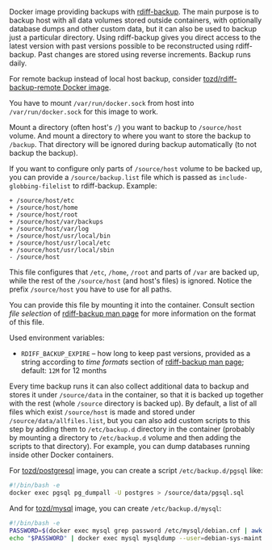 Docker image providing backups with [rdiff-backup](http://www.nongnu.org/rdiff-backup/).
The main purpose is to backup host with all data volumes stored outside containers, with
optionally database dumps and other custom data, but it can also be used to backup
just a particular directory. Using rdiff-backup gives you direct access to the latest version
with past versions possible to be reconstructed using rdiff-backup. Past changes are stored
using reverse increments. Backup runs daily.

For remote backup instead of local host backup, consider
[tozd/rdiff-backup-remote Docker image](https://gitlab.com/tozd/docker/rdiff-backup-remote).

You have to mount `/var/run/docker.sock` from host into `/var/run/docker.sock` for this image
to work.

Mount a directory (often host's `/`) you want to backup to `/source/host` volume.
And mount a directory to where you want to store the backup to `/backup`. That directory
will be ignored during backup automatically (to not backup the backup).

If you want to configure only parts of `/source/host` volume to be backed up, you can provide
a `/source/backup.list` file which is passed as `include-globbing-filelist` to rdiff-backup.
Example:

```
+ /source/host/etc
+ /source/host/home
+ /source/host/root
+ /source/host/var/backups
+ /source/host/var/log
+ /source/host/usr/local/bin
+ /source/host/usr/local/etc
+ /source/host/usr/local/sbin
- /source/host
```

This file configures that `/etc`, `/home`, `/root` and parts of `/var` are backed up, while the
rest of the `/source/host` (and host's files) is ignored.
Notice the prefix `/source/host` you have to use for all paths.

You can provide this file by mounting it into the container.
Consult section *file selection* of [rdiff-backup man page](http://www.nongnu.org/rdiff-backup/rdiff-backup.1.html)
for more information on the format of this file.

Used environment variables:
 * `RDIFF_BACKUP_EXPIRE` – how long to keep past versions, provided as a string according to
   *time formats* section of [rdiff-backup man page](http://www.nongnu.org/rdiff-backup/rdiff-backup.1.html);
   default: `12M` for 12 months

Every time backup runs it can also collect additional data to backup and stores it under
`/source/data` in the container, so that it is backed up together with the rest (whole `/source`
directory is backed up). By default, a list of all files which exist `/source/host` is made
and stored under `/source/data/allfiles.list`, but you can also add custom scripts to this step
by adding them to `/etc/backup.d` directory in the container (probably by mounting a directory to `/etc/backup.d`
volume and then adding the scripts to that directory).
For example, you can dump databases running inside other Docker containers.

For [tozd/postgresql](https://gitlab.com/tozd/docker/postgresql) image, you can create a script `/etc/backup.d/pgsql` like:

```bash
#!/bin/bash -e
docker exec pgsql pg_dumpall -U postgres > /source/data/pgsql.sql
```

And for [tozd/mysql](https://gitlab.com/tozd/docker/mysql) image, you can create `/etc/backup.d/mysql`:

```bash
#!/bin/bash -e
PASSWORD=$(docker exec mysql grep password /etc/mysql/debian.cnf | awk '{print $3}' | head -1)
echo "$PASSWORD" | docker exec mysql mysqldump --user=debian-sys-maint --password="$PASSWORD" --all-databases > /source/data/mysql.sql
```
